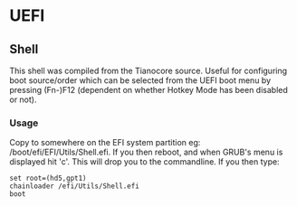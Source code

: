 # UEFI

## Shell

This shell was compiled from the Tianocore source. Useful for configuring boot source/order which can be selected from the UEFI boot menu by pressing (Fn-)F12 (dependent on whether Hotkey Mode has been disabled or not). 

### Usage
Copy to somewhere on the EFI system partition eg: /boot/efi/EFI/Utils/Shell.efi. If you then reboot, and when GRUB's menu is displayed hit 'c'. This will drop you to the commandline. If you then type:
```
set root=(hd5,gpt1)
chainloader /efi/Utils/Shell.efi
boot
```


